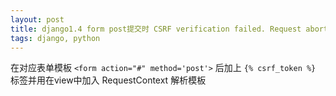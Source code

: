 ```yaml
---
layout: post
title: django1.4 form post提交时 CSRF verification failed. Request aborted.
tags: django, python
---
```


在对应表单模板  `<form action="#" method='post'>`  后加上 `{% csrf_token %}` 标签并用在view中加入 RequestContext 解析模板
